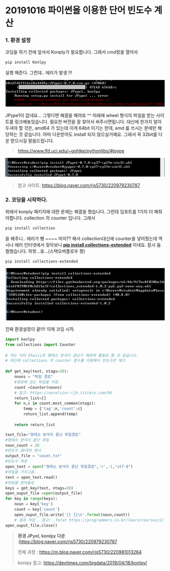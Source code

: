 # 20191016 파이썬을 이용한 단어 빈도수 계산 



### 1. 환경 설정



코딩을 하기 전에 앞서서 Konply가 필요합니다.  그래서 cmd창을 열어서 

```r
pip install Konlpy
```

실행 해준다. 그런데.. 에러가 발생 !!!



![1571222678953](asset/1571222678953.png)



JPype1이 없네요... 그렇다면 해결을 해야죠 ^^ 아래에 wheel 형식의 파일을 받는 사이트를 링크해놓았습니다. 필요한 버전을 잘 찾아서 써주시면됩니다. 대신에 한가지 알아두셔야 할 것은, amd64 가 있는데 이게 64bit 이기는  한데, amd 를 쓰시는 분에만 해당하는 것 같습니다. 아마 다운받아도 install 되지 않으실거예요. 그래서 꼭 32bit를 다운 받으시길 말씀드립니다.

> https://www.lfd.uci.edu/~gohlke/pythonlibs/#jpype

![1571222651917](asset/1571222651917.png)



> 참고 사이트: https://blog.naver.com/rjs5730/220979230787



### 2. 코딩을 시작하다.

 위에서 konply  패키지에 대한 문제는 해결을 했습니다. 그런데 임포트를 1가지 더 해줘야합니다.  collection 의 counter 입니다. 그래서 

```cmd
pip install collection 
```

을 해주니.. 에러가 뻥 ~~~~ 머지?? 해서 collection대신에 counter을 넣어줬는데 역시나 에러  인터넷에서 찾아보니  **<u>pip install collections-extended</u>** 이네요. 잠시 움찔했습니다. 하핫...휴...(스택오버플로우 짱)

```
pip install collections-extended
```



![1571223330125](asset/1571223330125.png)



진짜 환경설정이 끝!!!! 이제 코딩 시작.



```python
import konlpy
from collections import Counter

# 저는 이미 khaiii로 형태소 분석이 끝났기 때문에 불필요 할 것 같습니다.
# 대신에 collections 의 counter 함수를 이용해서 빈도수만 채크

def get_key(text, ntags=30):
    nouns = "파일 경로"
    #경로에 있는 파일을 저장.
    count =Counter(nouns)
    # 참고: https://excelsior-cjh.tistory.com/94
    return_list=[]
    for n,c in count.most_common(ntags):
        temp = {'tag':n,'count':c}
        return_list.append(temp)

    return return_list
```



```python
text_file="형태소 분석이 끝난 파일경로"
#형태소 분석이 끝난 파일
noun_count = 20
#빈도수 20개의 명사
output_file = "count.txt"
#빈도수 측정
open_text = open("형태소 분석이 끝난 파일경로",'r',-1,"utf-8")
#파일을 가지고옴.
text = open_text.read()
#파일을 읽어들임
keys = get_key(text, ntags=30)
open_ouput_file =open(output_file)
for key in range(keys):
    noun = key['key']
    count = key['count']
    open_ouput_file.write('{} {}\n'.format(noun,count))
    # 결과 저장 , 참고: .forat https://programmers.co.kr/learn/courses/2/lessons/63 
open_ouput_file.close()
```





>**환경 JPyel, konlpy 다운** :https://blog.naver.com/rjs5730/220979230787
>
>전체 과정 :  https://m.blog.naver.com/rjs5730/220981013264
>
>konlpy 참고: https://devtimes.com/bigdata/2019/04/18/konlpy/



